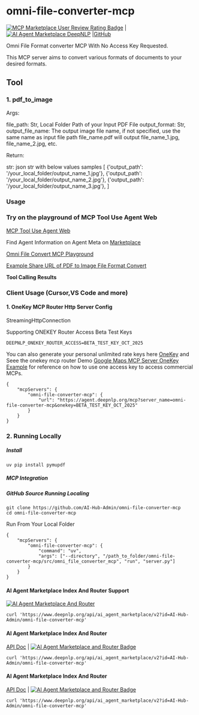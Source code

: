 # omni-file-converter-mcp

[![MCP Marketplace User Review Rating Badge](https://www.deepnlp.org/api/marketplace/svg?name=AI-Hub-Admin/omni-file-converter-mcp)](https://www.deepnlp.org/store/mcp-server/mcp-server/pub-AI-Hub-Admin/omni-file-converter-mcp) |
[![AI Agent Marketplace DeepNLP](https://www.deepnlp.org/api/ai_agent_marketplace/svg?name=AI-Hub-Admin/bing-image-search-mcp)](https://www.deepnlp.org/store/mcp-server/mcp-server/pub-AI-Hub-Admin/bing-image-search-mcp) |[GitHub](https://github.com/AI-Hub-Admin/omni-file-converter-mcp)

Omni File Format converter MCP With No Access Key Requested.

This MCP server aims to convert various formats of documents to your desired formats.


## Tool

### 1. pdf_to_image

Args: 

file_path: Str, Local Folder Path of your Input PDF File 
output_format: Str, 
output_file_name: The output image file name, if not specified, use the same name as input file path file_name.pdf will output file_name_1.jpg, file_name_2.jpg, etc. 

Return: 

str: json str with below values samples [ {'output_path': '/your_local_folder/output_name_1.jpg'}, {'output_path': '/your_local_folder/output_name_2.jpg'}, {'output_path': '/your_local_folder/output_name_3.jpg'}, ]



### Usage 

### Try on the playground of MCP Tool Use Agent Web

[MCP Tool Use Agent Web](https://agent.deepnlp.org) 

Find Agent Information on Agent Meta on [Marketplace](https://agent.deepnlp.org/store/ai-agent/mcp-server/AI-Hub-Admin/omni-file-converter-mcp)

[Omni File Convert MCP Playground](https://agent.deepnlp.org/agent/mcp_tool_use?server=AI-Hub-Admin/omni-file-converter-mcp)

[Example Share URL of PDF to Image File Format Convert](https://agent.deepnlp.org/agent/mcp_tool_use/share/9f390a91-81f1-46ad-bcc0-3ed176d3f42e)


**Tool Calling Results**



### Client Usage (Cursor,VS Code and more)

#### 1. OneKey MCP Router Http Server Config

StreamingHttpConnection 

Supporting ONEKEY Router Access Beta Test Keys 
```
DEEPNLP_ONEKEY_ROUTER_ACCESS=BETA_TEST_KEY_OCT_2025
```
You can also generate your personal unlimited rate keys here [OneKey](https://www.deepnlp.org/workspace/keys) and Seee the onekey mcp router Demo [Google Maps MCP Server OneKey Example](https://www.deepnlp.org/store/mcp-server/map/pub-google-maps/google-maps) for reference on how to use one access key to access commercial MCPs.

```
{
    "mcpServers": {
		"omni-file-converter-mcp": {
			"url": "https://agent.deepnlp.org/mcp?server_name=omni-file-converter-mcp&onekey=BETA_TEST_KEY_OCT_2025"
		}
    }
}
```


### 2. Running Locally


##### Install
```
uv pip install pymupdf
```

##### MCP Integration


##### GitHub Source Running Localing
```
git clone https://github.com/AI-Hub-Admin/omni-file-converter-mcp
cd omni-file-converter-mcp

```

Run From Your Local Folder

```
{
    "mcpServers": {
        "omni-file-converter-mcp": {
            "command": "uv",
            "args": ["--directory", "/path_to_folder/omni-file-converter-mcp/src/omni_file_converter_mcp", "run", "server.py"]
        }
    }
}
```


#### AI Agent Marketplace Index And Router Support
[![AI Agent Marketplace And Router](https://www.deepnlp.org/api/ai_agent_marketplace/svg?name=AI-Hub-Admin/omni-file-converter-mcp)](https://deepnlp.org/store/ai-agent/ai-agent-marketplace/pub-AI-Hub-Admin/omni-file-converter-mcp)
```
curl 'https://www.deepnlp.org/api/ai_agent_marketplace/v2?id=AI-Hub-Admin/omni-file-converter-mcp'
```
    
#### AI Agent Marketplace Index And Router 
[API Doc](https://deepnlp.org/doc/ai_agent_marketplace) | [![AI Agent Marketplace and Router Badge](https://www.deepnlp.org/api/ai_agent_marketplace/svg?name=AI-Hub-Admin/omni-file-converter-mcp&badge_type=review)](https://deepnlp.org/store/ai-agent/ai-agent-marketplace/pub-AI-Hub-Admin/omni-file-converter-mcp)

```
curl 'https://www.deepnlp.org/api/ai_agent_marketplace/v2?id=AI-Hub-Admin/omni-file-converter-mcp'
```
    
#### AI Agent Marketplace Index And Router 
[API Doc](https://deepnlp.org/doc/ai_agent_marketplace) | [![AI Agent Marketplace and Router Badge](https://www.deepnlp.org/api/ai_agent_marketplace/svg?name=AI-Hub-Admin/omni-file-converter-mcp&badge_type=review)](https://deepnlp.org/store/ai-agent/ai-agent-marketplace/pub-AI-Hub-Admin/omni-file-converter-mcp)

```
curl 'https://www.deepnlp.org/api/ai_agent_marketplace/v2?id=AI-Hub-Admin/omni-file-converter-mcp'
```
    